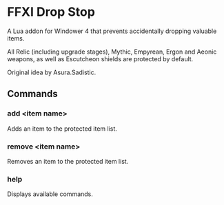 # FFXI Drop Stop

A Lua addon for Windower 4 that prevents accidentally dropping valuable items.

All Relic (including upgrade stages), Mythic, Empyrean, Ergon and Aeonic weapons, as well as Escutcheon shields are protected by default.

Original idea by Asura.Sadistic.

## Commands

### add &lt;item name&gt;

Adds an item to the protected item list.

### remove &lt;item name&gt;

Removes an item to the protected item list.

### help

Displays available commands.
